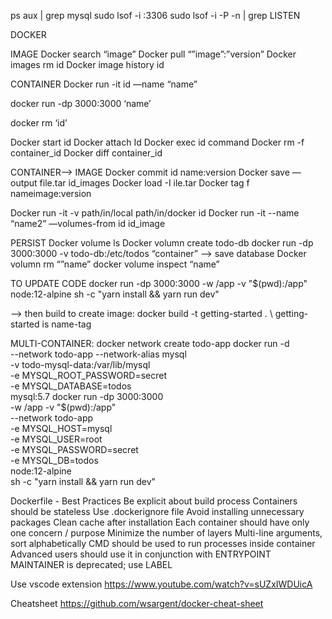

ps aux | grep mysql
sudo lsof -i :3306
sudo lsof -i -P -n | grep LISTEN

DOCKER

IMAGE
Docker search “image”
Docker pull “”image”:”version”
Docker images rm id 
Docker image history id

CONTAINER
Docker run -it id —name “name”

docker run -dp 3000:3000 ‘name’

docker rm ‘id’

Docker start id
Docker attach Id
Docker exec id command
Docker rm -f container_id 
Docker diff container_id

CONTAINER—> IMAGE
Docker commit id name:version
Docker save —output file.tar id_images 
Docker load -I ile.tar
Docker tag f nameimage:version 

Docker run -it -v path/in/local  path/in/docker id 
Docker run -it --name “name2” —volumes-from id id_image 

PERSIST
Docker volume ls 
Docker volumn create todo-db
docker run -dp 3000:3000 -v todo-db:/etc/todos “container”
—> save database
Docker volumn rm “”name”
docker volume inspect “name”

TO UPDATE CODE
 docker run -dp 3000:3000 -w /app -v "$(pwd):/app" node:12-alpine sh -c "yarn install && yarn run dev"

—> then build to create image: 
docker build -t getting-started .
\\ getting-started is name-tag

MULTI-CONTAINER:
 docker network create todo-app
docker run -d \
     --network todo-app --network-alias mysql \
     -v todo-mysql-data:/var/lib/mysql \
     -e MYSQL_ROOT_PASSWORD=secret \
     -e MYSQL_DATABASE=todos \
     mysql:5.7
docker run -dp 3000:3000 \
   -w /app -v "$(pwd):/app" \
   --network todo-app \
   -e MYSQL_HOST=mysql \
   -e MYSQL_USER=root \
   -e MYSQL_PASSWORD=secret \
   -e MYSQL_DB=todos \
   node:12-alpine \
   sh -c "yarn install && yarn run dev"


Dockerfile - Best Practices
     Be explicit about build process
     Containers should be stateless
     Use .dockerignore file
     Avoid installing unnecessary packages
          Clean cache after installation
     Each container should have only one concern / purpose
     Minimize the number of layers
          Multi-line arguments, sort alphabetically
     CMD should be used to run processes inside container
          Advanced users should use it in conjunction with ENTRYPOINT
     MAINTAINER is deprecated; use LABEL

Use vscode extension
https://www.youtube.com/watch?v=sUZxIWDUicA

Cheatsheet 
https://github.com/wsargent/docker-cheat-sheet